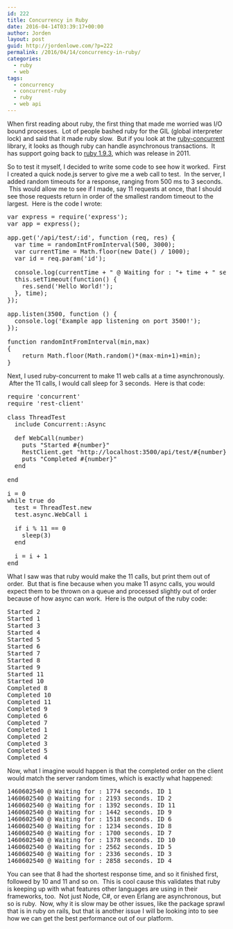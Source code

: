 ```yaml
---
id: 222
title: Concurrency in Ruby
date: 2016-04-14T03:39:17+00:00
author: Jorden
layout: post
guid: http://jordenlowe.com/?p=222
permalink: /2016/04/14/concurrency-in-ruby/
categories:
  - ruby
  - web
tags:
  - concurrency
  - concurrent-ruby
  - ruby
  - web api
---
```

When first reading about ruby, the first thing that made me worried was I/O bound processes.  Lot of people bashed ruby for the GIL (global interpreter lock) and said that it made ruby slow.  But if you look at the [ruby-concurrent](https://github.com/ruby-concurrency/concurrent-ruby) library, it looks as though ruby can handle asynchronous transactions.  It has support going back to [ruby 1.9.3](https://www.ruby-lang.org/en/news/2011/10/31/ruby-1-9-3-p0-is-released/), which was release in 2011.

So to test it myself, I decided to write some code to see how it worked.  First I created a quick node.js server to give me a web call to test.  In the server, I added random timeouts for a response, ranging from 500 ms to 3 seconds.  This would allow me to see if I made, say 11 requests at once, that I should see those requests return in order of the smallest random timeout to the largest.  Here is the code I wrote:

<pre class="lang:default decode:true" title="Web Service Code">var express = require('express');
var app = express();

app.get('/api/test/:id', function (req, res) {
  var time = randomIntFromInterval(500, 3000);
  var currentTime = Math.floor(new Date() / 1000);
  var id = req.param('id');

  console.log(currentTime + " @ Waiting for : "+ time + " seconds. ID " + id);
  this.setTimeout(function() {
    res.send('Hello World!');
  }, time);
});

app.listen(3500, function () {
  console.log('Example app listening on port 3500!');
});

function randomIntFromInterval(min,max)
{
    return Math.floor(Math.random()*(max-min+1)+min);
}
</pre>

Next, I used ruby-concurrent to make 11 web calls at a time asynchronously.  After the 11 calls, I would call sleep for 3 seconds.  Here is that code:

<pre class="lang:default decode:true " title="Ruby Concurrent Code">require 'concurrent'
require 'rest-client'

class ThreadTest
  include Concurrent::Async

  def WebCall(number)
    puts "Started #{number}"
    RestClient.get "http://localhost:3500/api/test/#{number}"
    puts "Completed #{number}"
  end

end

i = 0
while true do
  test = ThreadTest.new
  test.async.WebCall i

  if i % 11 == 0
    sleep(3)
  end

  i = i + 1
end</pre>

What I saw was that ruby would make the 11 calls, but print them out of order.  But that is fine because when you make 11 async calls, you would expect them to be thrown on a queue and processed slightly out of order because of how async can work.  Here is the output of the ruby code:

<pre class="lang:default decode:true">Started 2
Started 1
Started 3
Started 4
Started 5
Started 6
Started 7
Started 8
Started 9
Started 11
Started 10
Completed 8
Completed 10
Completed 11
Completed 9
Completed 6
Completed 7
Completed 1
Completed 2
Completed 3
Completed 5
Completed 4</pre>

Now, what I imagine would happen is that the completed order on the client would match the server random times, which is exactly what happened:

<pre class="lang:default decode:true">1460602540 @ Waiting for : 1774 seconds. ID 1
1460602540 @ Waiting for : 2193 seconds. ID 2
1460602540 @ Waiting for : 1392 seconds. ID 11
1460602540 @ Waiting for : 1442 seconds. ID 9
1460602540 @ Waiting for : 1518 seconds. ID 6
1460602540 @ Waiting for : 1234 seconds. ID 8
1460602540 @ Waiting for : 1700 seconds. ID 7
1460602540 @ Waiting for : 1378 seconds. ID 10
1460602540 @ Waiting for : 2562 seconds. ID 5
1460602540 @ Waiting for : 2336 seconds. ID 3
1460602540 @ Waiting for : 2858 seconds. ID 4</pre>

You can see that 8 had the shortest response time, and so it finished first, followed by 10 and 11 and so on.  This is cool cause this validates that ruby is keeping up with what features other languages are using in their frameworks, too.  Not just Node, C#, or even Erlang are asynchronous, but so is ruby.  Now, why it is slow may be other issues, like the package sprawl that is in ruby on rails, but that is another issue I will be looking into to see how we can get the best performance out of our platform.